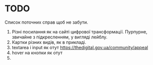 # TODO

Список поточних справ щоб не забути.

1. Різні посилання як на сайті цифрової трансформації. Пурпурне, звичайне з підкресленням, у вигляді лейблу.
1. Картки різних видів, як в прикладі.
1. textarea і input як отут https://thedigital.gov.ua/community/appeal
1. hover на кнопки як отут
1. 
